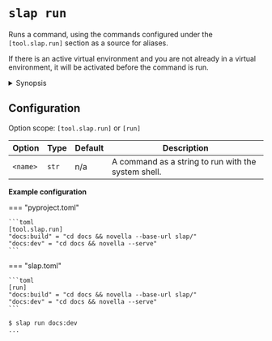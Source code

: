 # `slap run`

Runs a command, using the commands configured under the `[tool.slap.run]` section as a source for aliases.

If there is an active virtual environment and you are not already in a virtual environment, it will be activated
before the command is run.

<details><summary>Synopsis</summary>
```
@shell slap run --help
```
</details>

## Configuration

Option scope: `[tool.slap.run]` or `[run]`

| Option | Type | Default | Description |
| ------ | ---- | ------- | ----------- |
| `<name>` | `str` | n/a | A command as a string to run with the system shell. |

__Example configuration__

=== "pyproject.toml"

    ```toml
    [tool.slap.run]
    "docs:build" = "cd docs && novella --base-url slap/"
    "docs:dev" = "cd docs && novella --serve"
    ```

=== "slap.toml"

    ```toml
    [run]
    "docs:build" = "cd docs && novella --base-url slap/"
    "docs:dev" = "cd docs && novella --serve"
    ```

```
$ slap run docs:dev
...
```
